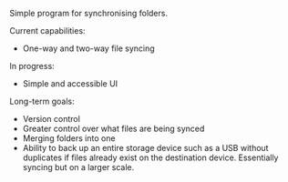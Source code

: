 Simple program for synchronising folders. 

Current capabilities:

- One-way and two-way file syncing

In progress:

- Simple and accessible UI

Long-term goals:

- Version control
- Greater control over what files are being synced
- Merging folders into one
- Ability to back up an entire storage device such as a USB without duplicates if files already exist on the destination device. Essentially syncing but on a larger scale.